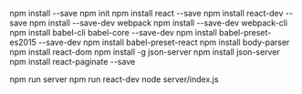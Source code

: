 npm install --save
npm init
npm install react --save
npm install react-dev --save
npm install --save-dev webpack
npm install --save-dev webpack-cli
npm install babel-cli babel-core --save-dev
npm install babel-preset-es2015 --save-dev
npm install babel-preset-react
npm install body-parser
npm install react-dom
npm install -g json-server
npm install json-server
npm install react-paginate --save


npm run server
npm run react-dev
node server/index.js